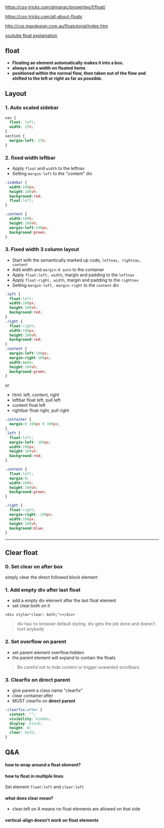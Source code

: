 https://css-tricks.com/almanac/properties/f/float/

https://css-tricks.com/all-about-floats

http://css.maxdesign.com.au/floatutorial/index.htm

[youtube float explaination](https://www.youtube.com/watch?v=xara4Z1b18I)

## float

- **Floating an element automatically makes it into a box.**
- **always set a width on floated items** 
- **positioned within the normal flow, then taken out of the flow and shifted to the left or right as far as possible.**


## Layout

### 1. Auto scaled sidebar

```css
nav {
  float: left;
  width: 25%;
}
section {
  margin-left: 25%;
}
```


### 2. fixed width leftbar

- Apply `float` and `width` to the leftnav
- Setting `margin-left` to the "content" div

```css
.sidebar {
  width:100px;
  height:100vh;
  background:red;
  float:left;
}

.content {
  width:100%;
  height:100vh;
  margin-left:100px;
  background:green;
}
```

### 3. Fixed width 3 column layout

- Start with the semantically marked up code, `leftnav, rightnav, content`
- Add width and `margin:0 auto` to the container
- Apply `float:left, width`, margin and padding to the `leftnav`
- Apply `float-right, width`, margin and padding to the `rightnav`
- Setting `margin-left, margin-right` to the `content` div


```css
.left {
  float:left;
  width:100px;
  height:100vh;
  background:red;
}
.right {
  float:right;
  width:100px;
  height:100vh;
  background:red;
}
.content {
  margin-left:100px;
  margin-right:100px;
  width:auto;
  height:100vh;
  background:green;
}
```

or

- html: left, content, right
- leftbar float left, pull left
- content float left
- rightbar float right, pull right

```css
.container {
  margin:0 100px 0 100px;
}
.left {
  float:left;
  margin-left:-100px;
  width:100px;
  height:100vh;
  background:red;
}

.content {
  float:left;
  margin:0;
  width:100%;
  height:100vh;
  background:green;
}

.right {
  float:right;
  margin-right:-100px;
  width:100px;
  height:100vh;
  background:blue;
}
```

----

## Clear float

### 0. Set clear on after box

simply clear the direct followed block element

### 1. Add empty div after last float
- add a empty div element after the last float element
- set clear:both on it

`<div style="clear: both;"></div>`

> div has no browser default styling. div gets the job done and doesn't hurt anybody

### 2. Set overflow on parent

- set parent element overflow:hidden
- the parent element will expand to contain the floats

> Be careful not to hide content or trigger unwanted scrollbars.

### 3. Clearfix on **direct** parent
- give parent a class name "clearfix"
- clear container:after 
- MUST clearfix on **direct parent**

```css
.clearfix:after { 
  content: "";
  visibility: hidden;
  display: block;
  height: 0;
  clear: both;
}
```

## Q&A

#### how to wrap around a float element?


#### how to float in multiple lines

Set element `float:left` and `clear:left`


#### what does clear mean?
- clear:left on A means no float elements are allowed on that side


#### vertical-align doesn't work on float elements